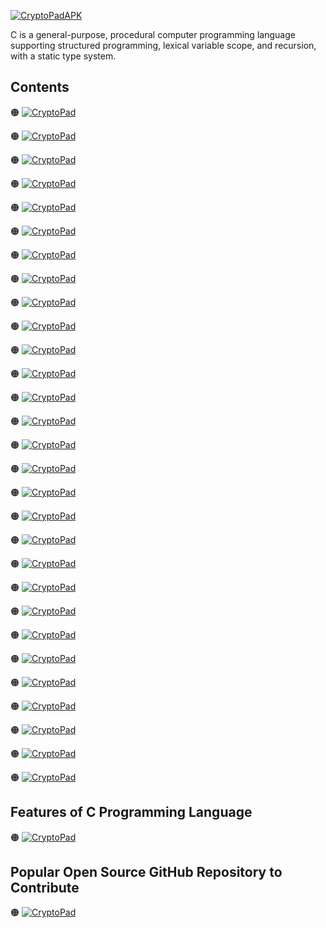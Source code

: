 [![CryptoPadAPK](https://img.shields.io/badge/C%20Programming-Language-blue?style=for-the-badge&logo=data%3Aimage%2Fpng%3Bbase64%2CiVBORw0KGgoAAAANSUhEUgAAADYAAAA2CAIAAAADJ%2F2KAAAABGdBTUEAALGPC%2FxhBQAAACBjSFJNAAB6JgAAgIQAAPoAAACA6AAAdTAAAOpgAAA6mAAAF3CculE8AAAABmJLR0QA7wDvAO%2FBzIMFAAAAB3RJTUUH5AoMBzk2hRZaiwAACz9JREFUaN7FWltwFMcVvd09s6vdlVYrCQk9EHog4QACIcCWHCDCBuQEm0qwXcHEdiV2KqlKVfKZKr7z4Y9UOV%2F5SFxJ2SmnYkhsEwoHP5AwSBDAAfMSwkhCL%2FTeh3ZnX7Mz033zMdKyj2GRBFXuj%2FmY3rl9%2BvS9597uXhKLxTRNkyRJCAEAhBAhhCRJuq7Lsqzr%2BrfbpWkaCQaDZgchBBGT3Ywxzjlj7NvtkiSJRCKRjA5EzH4uposxyrlgjAohAB6DwXmUSXzm0%2FKb3F0AQAgIATdvz90ejKAQWzatqF2VJ0kUEZZhMLWLUkoURYHlNkLmpzs%2BpZ4%2BN3O1dy4a5wDgzpe3bira2VqyqsJFABDA5GaZo4TD4aWSv0AeUkJmfep%2FLwcuXPEHgglCTE4BERCwxGPb%2FuSK7U%2BVFhXKACDEchYaEUkoFKKUJpcsx2qmkg8oonFx6Wvf2Yve6dmEyWhGM4mrrnK2t5W2NBW6820GF5YGc49FotGoYRgmyiR8SqkZYpzzjC6J0Vhc7xuIfHl%2BdnAkLIQFuNQmBEoSXVPjfHb7yo3rihgzg2BRY1FKDcNYrOgAAAEUQAaGlNPnZ%2Fv6w4kEpzQnunSgeXa2ab3n2e1lq6scssTEQkw8XHQWwyIAApCpWbX7overq%2F5I1Fg8uAyg7gJ52ybP99rKKssd5pvHwCKgmAvp5%2F7nvXhlzhtQCZCMlRUCEYAAMEZM6EIg5%2FMvMyZjytCKYnv702WtLUVFHjvnIolyydItMRqO6jf6lM6eqfFpFTDN7czB7HZWXuqorc6vqnAWe%2Bx5dgkA4gkjMJeYmIqNjkemvfFEgieDPfktIVCzyrXjqeJtzSUOOwVCLWEIIYiiKNkBTwgYBvZ%2BM3f2YuDOXcXggqZTJwQW5MstTSVtW0vra9z5LolkRQ0iRqLG0Khy4Yr3Wq8%2FHNEzGBUCZYk21Lk62isb6112G%2BPcAmWmdJsdYxPxzu6pm98ocZVnrxRjZPOG4n17qhtq3Yw93Ck5x8ER5WTnvWu3Apxjtp848lhLU%2FHO1uK61QWEZOp8mnQTQgxDnD7v6%2ByeCoV1QjOZQUSXU97fUb17Z6UjT1pSrMRVo6tn8sQX96IxPYNy02cKC%2BRd3y3paK%2BUJAqp0piaowmBobHYya4JJaJTK3yeQtsbrzQ%2Bv6d6qfgAwJEnPb%2Bn%2Bo1XGj2FtkyeCCDi2ITy7gf9t%2B7MUUpSpVuSJCkpOpQSrz%2Be0ISVY4HLKb%2F2UkPb1rKlgkuBQszP3z0yEI0ZC9kSYzEtGIqrqo6IM16VpIsO1XWdMZbMPIxSS%2BuMkf0d1a1blo8v2Vq3lO7vqJYYAQBV1WdnwzOzYVXVzTlwbgCZX2XOuSzLVJZlznkyjrgQ2UaFwM0binfvrMyd6zjHuGrEVYPzXHUNIeTZHZUNdQWz3vD0jBKJJlLXnVIGmCxAma7rUrIcN1mkWSwiQkG%2BvG%2F3qgf5HyJMzkSv3vQPDClBRQMAj9vWWO%2FesrGkYqUre1ahsHbqzNi1m9OKEs%2F2KCFEBotSemohIotFRNzcVNJQV2iJT03wru6JU92TvoAqEMwBEeDKDV9n9%2BTe9qrdOyvz7Mz8cULjly5PH%2Fn3wPVbPs7RMotSSpMsmr6YVnUDQFYcg93O2raUWuqfmuBHjw919UyatWDGT3wB9ejxIV9APfjDepuN3u4PHD020HNpKhY3GCUPyvIoBKQXYxIslMQmixlOJASWlzrqawoszXV2T3T1TAoEYuWkhBBEOH1uilFQlPh%2FOkd9fpVSwnKXIAumkqikjOwH6RgRoKY6vyDflm1qYira2T3P34OG41wEg%2Bpf%2Ft6bSBgAsJhUtLAZSikVhBCpVTdJnyIBqCp3WmK42uv3BdQH4UPEaFQLhmImOEIWW7wh3g8XC%2BnODhfGSEmR3YoeHBhSBIIlL3FVD4VisZi2jE1VqujMh0uG6GRIN6Ukz0prNJ0HFS0bnqbpipKIRBKW%2BrqYxjnPFB1ZllNZXJ5pQoiu6z5v0OedAyrZ8xyUsuVBZGyJ0i0EqqqRbcgmM4%2FbhvMpiwfnwjPTvkgkZs5eS6h5DpfNbieELhJZDhZpxq4gwxc5R%2F9cwmqupLHeTQAUJTJ0d3x46F44HIWFsOCGEQ2HIqGgllCXuslnWdJNc0s3AkxMxSxH2dxUoqtK%2FzejAX%2FQUnp0XYuGQxElCGgwOr8xfWgTiBkRPV883n%2Bmf0AARscj4YiWbWtVheu5Z1YBCIAHCooQyA3ttZcbfvvrlrVrPIjwUKCEzINYrHRTSqa98aHR8Oamkmxzh17aODkd%2BeDDm4YhshOauck%2F9PLGn%2F2k2emQ27ZVnOwcOfH58MRUNGO3lUVLmnSzw4cPJ6WbELg3Fb%2FeF0z9wjCExGhLU0k2CFlmT7ZUut324bGgoiS4QERABIEIAFWV7l%2B9ue2XP93qdMoA4HLKzRtKW7eulCQ6OR2JqYYlzKe3rVi7xpM8AHq4dJtEXrg82baluLnJop51OuU3Xt3cvr32y57hqzemvb4oAJSucLVsKn9mZ119rScVByFQW%2B3%2BzS%2BaO3at%2FtPfbnz19Wx27UcIXYJ0E0I0Tff75qam%2FH%2BW47%2F%2F3d58l0WyJoSsqStaU1dkGEJNGACQZ5fMLZJlY5TUVBdwLRYOBZ0ul2xLy17Z9aJ11W3usf2%2BuYH%2B0Xtj07qmnT0%2FcuSj3twKIkk032XLd9ly4AMARPzgw5tnzg0beiKiBKPhkGHo9yfwUOlmlCJiOBydnvKFgmHzvbl5fee9KxXlBc93NMKjtZOnBt9574phzItdQo3rWsJmd9gdDsYkiwSYJt1IPIXM7%2FWNjM4Kbp5ykORqBkPqW2%2F3AMAP9jQs%2B9jp087Bt97uCYbUVAtCCDUeVdV4aalndVVBqigahsEOHz58P8IBPG4bcu3uSDAc0TJqKEJINKpdujxOKXmiocRmW1oWjka194%2Fe%2BMMfLwTm4pZnURUrXW%2B%2B2rSjrTJVcSzOuk1Qg0OBj04MftZ1NxhUKc04MUJJou3ba3%2F%2BektzU3lutzObYYjrvTN%2Fff%2Frs%2BdHzPVNBScEFnny9uyqOfTShrqaQoCcByaQcj2h6%2FxGn%2F%2F9IzcuXp6Mx42MgplzLC5y7NpZu29v48b1ZR5PXvamRyAGg%2BrNvtmTpwbO9IwE5uKZRgQ68qQdbdU%2F%2FtHaLc0VjBGTTljkWbd58qmq%2FMy50X8d77%2FeO8N5WgpBRCHQ6ZBrVnvWf6e0ob6kvMzlctoAIBrTpmejg3f9fXe8o2PBWFynNC2fCIGM0aZ1K14%2FuPHppyrzXTbD4Ms86xZCSBLzB%2BKfnx7557Fbw6MhknUGKgQKREoIY9TkiXPkXJgvs9wOAaC%2BtujAC4379q4p9uQhkEc9pTWfhMDYeOjjT%2FpPfjE0MxvNcNDFNNPtykqd%2B7%2Ff%2BOL%2BtVUV%2BabLPZ6zbpN2Solh8P67wSMf3z59diQc0Razo0v6bkGBbdeO1QcPrGtaV5oMicd5Y2B2UUoA0DDg4uWJf3zYd%2BXadELjuffFQqAss9atlYdeXr%2B1uczhuO92ucd61GtKSWKhUPzM%2BfGjx27fvuMTAi2LMUrJEw3FB19ct2dXncspmWXKUq8prc%2B6F4PSdEevTz3%2Baf%2BxT%2FonJsPJSEJERKiuch944Yl9HXUVZfl84W51GWM90jXlwtLD3eG5j08MfNY15A%2FEAKC4yPHc7vqDB9bVrnabdD7KEMu%2Fpkx9Ukp0nffdCXSdHWaMbW%2BtbNlUTikkY2JJBmGR0p3j6vBBXYQAJZQLzhgzY%2BIRDc5vr1LDObXDPOtZUhcA0Q2DEKrrxmMxOL9JTf53Iwl%2FvhyXJPP57XbZbLb%2FA9Iw50j3Uy9yAAAAJXRFWHRkYXRlOmNyZWF0ZQAyMDIwLTEwLTEyVDA3OjU3OjU0LTA0OjAwYpFcygAAACV0RVh0ZGF0ZTptb2RpZnkAMjAyMC0xMC0xMlQwNzo1Nzo1NC0wNDowMBPM5HYAAAAASUVORK5CYII%3D)]()

C is a general-purpose, procedural computer programming language supporting structured programming, lexical variable scope, and recursion, with a static type system.

## Contents

🟠 [![CryptoPad](https://img.shields.io/badge/Introduction%20of-C%20Programming%20Language-blue?style=flat)]()

🟠 [![CryptoPad](https://img.shields.io/badge/Windows-Setup-blue?style=flat)]()

🟠 [![CryptoPad](https://img.shields.io/badge/Hello-World-blue?style=flat)]()

🟠 [![CryptoPad](https://img.shields.io/badge/Drawing%20a-Shape-blue?style=flat)]()

🟠 [![CryptoPad](https://img.shields.io/badge/Introduction%20of-Variables-blue?style=flat)]()

🟠 [![CryptoPad](https://img.shields.io/badge/Data-Types-blue?style=flat)]()

🟠 [![CryptoPad](https://img.shields.io/badge/printf-Statement-blue?style=flat)]()

🟠 [![CryptoPad](https://img.shields.io/badge/Working%20With-Numbers-blue?style=flat)]()

🟠 [![CryptoPad](https://img.shields.io/badge/Comments%20in-C%20Programming%20Language-blue?style=flat)]()

🟠 [![CryptoPad](https://img.shields.io/badge/Constants%20in-C%20Programming%20Language-blue?style=flat)]()

🟠 [![CryptoPad](https://img.shields.io/badge/Getting%20User-Input-blue?style=flat)]()

🟠 [![CryptoPad](https://img.shields.io/badge/Building%20a-Basic%20Calculator-blue?style=flat)]()

🟠 [![CryptoPad](https://img.shields.io/badge/Building%20a-Mad%20Libs%20Game-blue?style=flat)]()

🟠 [![CryptoPad](https://img.shields.io/badge/Introduction%20to-Arrays-blue?style=flat)]()

🟠 [![CryptoPad](https://img.shields.io/badge/Introduction%20to-Functions-blue?style=flat)]()

🟠 [![CryptoPad](https://img.shields.io/badge/Return-Statement-blue?style=flat)]()

🟠 [![CryptoPad](https://img.shields.io/badge/If-Statements-blue?style=flat)]()

🟠 [![CryptoPad](https://img.shields.io/badge/Building%20a-Better%20Calculator-blue?style=flat)]()

🟠 [![CryptoPad](https://img.shields.io/badge/Switch-Statements-blue?style=flat)]()

🟠 [![CryptoPad](https://img.shields.io/badge/Introduction%20to-Structs-blue?style=flat)]()

🟠 [![CryptoPad](https://img.shields.io/badge/While-Loops-blue?style=flat)]()

🟠 [![CryptoPad](https://img.shields.io/badge/Building%20a-Guessing%20Game-blue?style=flat)]()

🟠 [![CryptoPad](https://img.shields.io/badge/For-Loops-blue?style=flat)]()

🟠 [![CryptoPad](https://img.shields.io/badge/2D%20Arrays-&%20Nested%20Loops-blue?style=flat)]()

🟠 [![CryptoPad](https://img.shields.io/badge/Memory-Addresses-blue?style=flat)]()

🟠 [![CryptoPad](https://img.shields.io/badge/Introduction%20to-Pointers-blue?style=flat)]()

🟠 [![CryptoPad](https://img.shields.io/badge/Dereferencing-Pointers-blue?style=flat)]()

🟠 [![CryptoPad](https://img.shields.io/badge/Writing-Files-blue?style=flat)]()

🟠 [![CryptoPad](https://img.shields.io/badge/Reading-Files-blue?style=flat)]()

## Features of C Programming Language

🟠 [![CryptoPad](https://img.shields.io/badge/System-Programming-blue?style=flat)]()

## Popular Open Source GitHub Repository to Contribute

🟠 [![CryptoPad](https://img.shields.io/badge/Linux-Kernel-blue?style=flat)](https://github.com/torvalds/linux)
